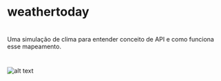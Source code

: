 # weathertoday
#
Uma simulação de clima para entender conceito de API e como funciona esse mapeamento.
#
![alt text](https://i.imgur.com/HrrX0qK.png)
